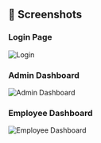 ## 📸 Screenshots

### Login Page
![Login](./screeshort/login.png)

### Admin Dashboard
![Admin Dashboard](./screenshot/admindashboard.png)

### Employee Dashboard
![Employee Dashboard](./screenshot/employeedashboard.png)
